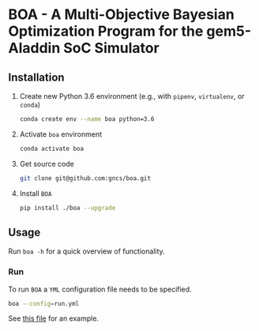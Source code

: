 # BOA - A Multi-Objective Bayesian Optimization Program for the gem5-Aladdin SoC Simulator

## Installation

1. Create new Python 3.6 environment (e.g., with `pipenv`, `virtualenv`, or `conda`)

    ```bash
    conda create env --name boa python=3.6
    ```

2. Activate `boa` environment

    ```bash
    conda activate boa
    ```

3. Get source code

    ```bash
    git clone git@github.com:gncs/boa.git
    ```
   
4. Install `BOA`

    ```bash
    pip install ./boa --upgrade
    ```
    
  
## Usage

Run `boa -h` for a quick overview of functionality.

### Run

To run `BOA` a `YML` configuration file needs to be specified. 

```bash
boa --config=run.yml
```

See [this file](resources/config.yml) for an example.


